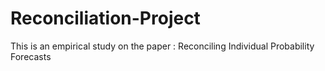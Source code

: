 # Reconciliation-Project
This is an empirical study on the paper : Reconciling Individual Probability Forecasts
